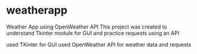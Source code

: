 # weatherapp
Weather App using OpenWeather API 
This project was created to understand Tkinter module for GUI and practice requests using an API

used TKinter for GUI
used OpenWeather API for weather data and requests
